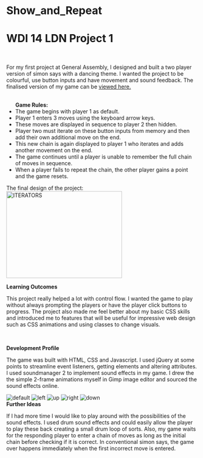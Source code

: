 # Show_and_Repeat
<h1>WDI 14 LDN Project 1</h1>
</br>
<p>For my first project at General Assembly, I designed and built a two player version of simon says with a dancing theme. I wanted the
project to be colourful, use button inputs and have movement and sound feedback. The finalised version of my game can be <a href = "https://vert-bastille-1516.herokuapp.com/" target="_blank">viewed here.</a>
</br>
</br>
</p>
<ul>
<b>Game Rules:</b>
<li>The game begins with player 1 as default.</br></li>
<li>Player 1 enters 3 moves using the keyboard arrow keys.</br></li>
<li>These moves are displayed in sequence to player 2 then hidden.</br></li>
<li>Player two must iterate on these button inputs from memory and then add their own additional move on the end.</br></li>
<li>This new chain is again displayed to player 1 who iterates and adds another movement on the end.</br></li>
<li>The game continues until a player is unable to remember the full chain of moves in sequence.</br></li>
<li>When a player fails to repeat the chain, the other player gains a point and the game resets.</br></li>
</ul>

The final design of the project:
<img src="http://s28.postimg.org/mnf5divvh/Screen_Shot_2015_07_15_at_16_13_42.jpg" alt="ITERATORS" style="width:304px;height:228px;">

<b>Learning Outcomes</b>
</br>
<p>
This project really helped a lot with control flow. I wanted the game to play without always prompting the players or have the player click buttons to progress.
The project also made me feel better about my basic CSS skills and introduced me to features that will be useful for impressive web design such as CSS animations and using classes to change visuals.
</p>
</br>

<b>Development Profile</b>
<p>
The game was built with HTML, CSS and Javascript.
I used jQuery at some points to streamline event listeners, getting elements and altering attributes.
I used soundmanager 2 to implement sound effects in my game.
I drew the the simple 2-frame animations myself in Gimp image editor and sourced the sound effects online.
</p>
<img src="http://s7.postimg.org/em6rfzt0n/position_Default.gif?noCache=1436974785" alt="default">
<img src="http://s28.postimg.org/axp5j4wd5/position_Left.gif" alt="left">
<img src="http://s9.postimg.org/chciolo3f/position_Up.gif" alt="up">
<img src="http://s29.postimg.org/mvh7kslc3/position_Right.gif" alt="right">
<img src="http://s17.postimg.org/9c2izblu3/position_Down.gif" alt="down">


</br>
<b>Further Ideas</b>
<p>
If I had more time I would like to play around with the possibilities of the sound effects. I used drum sound effects and could easily allow the player to play these back creating a small drum loop of sorts.
Also, my game waits for the responding player to enter a chain of moves as long as the initial chain before checking if it is correct. In conventional simon says, the game over happens immediately when the first incorrect move is entered.
</p>
